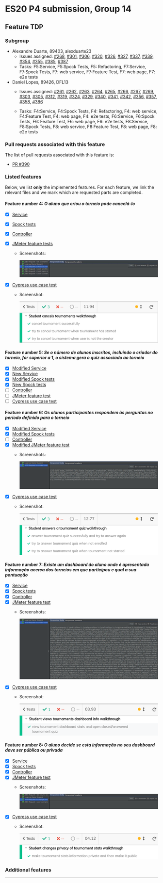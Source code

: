 # ES20 P4 submission, Group 14

## Feature TDP

### Subgroup

 - Alexandre Duarte, 89403, alexduarte23
   + Issues assigned: [#268](https://github.com/tecnico-softeng/es20al_14-project/issues/268), [#301](https://github.com/tecnico-softeng/es20al_14-project/issues/301),
   [#306](https://github.com/tecnico-softeng/es20al_14-project/issues/306), [#320](https://github.com/tecnico-softeng/es20al_14-project/issues/320),
   [#326](https://github.com/tecnico-softeng/es20al_14-project/issues/326), [#327](https://github.com/tecnico-softeng/es20al_14-project/issues/327),
   [#337](https://github.com/tecnico-softeng/es20al_14-project/issues/337), [#339](https://github.com/tecnico-softeng/es20al_14-project/issues/339),
   [#354](https://github.com/tecnico-softeng/es20al_14-project/issues/354), [#355](https://github.com/tecnico-softeng/es20al_14-project/issues/355), 
   [#385](https://github.com/tecnico-softeng/es20al_14-project/issues/385), [#387](https://github.com/tecnico-softeng/es20al_14-project/issues/387)
   + Tasks: F5:Service, F5:Spock Tests, F5: Refactoring, F7:Service, F7:Spock Tests, F7: web service, F7:Feature Test, F7: web page, F7: e2e tests
 - Daniel Lopes, 89426, DFL13
   + Issues assigned: [#261](https://github.com/tecnico-softeng/es20al_14-project/issues/261), [#262](https://github.com/tecnico-softeng/es20al_14-project/issues/262),
   [#263](https://github.com/tecnico-softeng/es20al_14-project/issues/263), [#264](https://github.com/tecnico-softeng/es20al_14-project/issues/264),
   [#265](https://github.com/tecnico-softeng/es20al_14-project/issues/265), [#266](https://github.com/tecnico-softeng/es20al_14-project/issues/266),
   [#267](https://github.com/tecnico-softeng/es20al_14-project/issues/267), [#269](https://github.com/tecnico-softeng/es20al_14-project/issues/269),
   [#303](https://github.com/tecnico-softeng/es20al_14-project/issues/303), [#305](https://github.com/tecnico-softeng/es20al_14-project/issues/305),
   [#312](https://github.com/tecnico-softeng/es20al_14-project/issues/312), [#319](https://github.com/tecnico-softeng/es20al_14-project/issues/319),
   [#324](https://github.com/tecnico-softeng/es20al_14-project/issues/324), [#329](https://github.com/tecnico-softeng/es20al_14-project/issues/329),
   [#340](https://github.com/tecnico-softeng/es20al_14-project/issues/340), [#341](https://github.com/tecnico-softeng/es20al_14-project/issues/341),
   [#342](https://github.com/tecnico-softeng/es20al_14-project/issues/342), [#356](https://github.com/tecnico-softeng/es20al_14-project/issues/356),
   [#357](https://github.com/tecnico-softeng/es20al_14-project/issues/357), [#358](https://github.com/tecnico-softeng/es20al_14-project/issues/358), 
   [#386](https://github.com/tecnico-softeng/es20al_14-project/issues/386)
   
   + Tasks: F4:Service, F4:Spock Tests, F4: Refactoring, F4: web service, F4:Feature Test, F4: web page, F4: e2e tests, F6:Service, F6:Spock Tests, F6: Feature Test, F6: web page, F6: e2e tests,
   F8:Service, F8:Spock Tests, F8: web service, F8:Feature Test, F8: web page, F8: e2e tests
 
### Pull requests associated with this feature

The list of pull requests associated with this feature is:

 - [PR #390](https://github.com/tecnico-softeng/es20al_14-project/pull/390)


### Listed features

Below, we list **only** the implemented features. For each feature, we link the relevant files and we mark which are requested parts are completed.

#### Feature number 4: _O aluno que criou o torneio pode cancelá-lo_

 - [x] [Service](https://github.com/tecnico-softeng/es20al_14-project/blob/TdP-P4/backend/src/main/java/pt/ulisboa/tecnico/socialsoftware/tutor/tournament/TournamentService.java#L101)
 - [x] [Spock tests](https://github.com/tecnico-softeng/es20al_14-project/blob/TdP-P4/backend/src/test/groovy/pt/ulisboa/tecnico/socialsoftware/tutor/tournament/service/CancelTournamentSpockTest.groovy)
 - [x] [Controller](https://github.com/tecnico-softeng/es20al_14-project/blob/TdP-P4/backend/src/main/java/pt/ulisboa/tecnico/socialsoftware/tutor/tournament/TournamentController.java#L65)
 - [x] [JMeter feature tests](https://github.com/tecnico-softeng/es20al_14-project/blob/TdP-P4/backend/jmeter/tournament/WSCancelTournamentTest.jmx)
   + Screenshots:
      
     ![Test results](p4-images/CancelTournamentFeatureTest.png)
     
 - [x] [Cypress use case test](https://github.com/tecnico-softeng/es20al_14-project/blob/TdP-P4/frontend/tests/e2e/specs/tournament/cancelTournamentTest.js)
   + Screenshot: 
   
     ![Test results](p4-images/CancelTournamentE2ETest.png)

#### Feature number 5: _Se o número de alunos inscritos, incluindo o criador do torneio, for superior a 1, o sistema gera o quiz associado ao torneio_
 - [x] [Modified Service](https://github.com/tecnico-softeng/es20al_14-project/blob/TdP-P4/backend/src/main/java/pt/ulisboa/tecnico/socialsoftware/tutor/tournament/TournamentService.java#L163)
 - [x] [New Service](https://github.com/tecnico-softeng/es20al_14-project/blob/TdP-P4/backend/src/main/java/pt/ulisboa/tecnico/socialsoftware/tutor/tournament/TournamentService.java#L222)
 - [x] [Modified Spock tests](https://github.com/tecnico-softeng/es20al_14-project/blob/TdP-P4/backend/src/test/groovy/pt/ulisboa/tecnico/socialsoftware/tutor/tournament/service/GetOpenTournamentsSpockTest.groovy#L218)
 - [x] [New Spock tests](https://github.com/tecnico-softeng/es20al_14-project/blob/TdP-P4/backend/src/test/groovy/pt/ulisboa/tecnico/socialsoftware/tutor/tournament/service/GenerateTournamentQuizSpockTest.groovy)
 - [ ] [Controller](https://github.com/)
 - [ ] [JMeter feature test](https://github.com)
 - [ ] [Cypress use case test](https://github.com)

#### Feature number 6: _Os alunos participantes respondem às perguntas no período definido para o torneio_

 - [x] [Modified Service](https://github.com/tecnico-softeng/es20al_14-project/blob/TdP-P4/backend/src/main/java/pt/ulisboa/tecnico/socialsoftware/tutor/tournament/TournamentService.java#L163)
 - [x] [Modified Spock tests](https://github.com/tecnico-softeng/es20al_14-project/blob/TdP-P4/backend/src/test/groovy/pt/ulisboa/tecnico/socialsoftware/tutor/tournament/service/GetOpenTournamentsSpockTest.groovy#L248)
 - [ ] [Controller](https://github.com/)
 - [X] [Modified JMeter feature test](https://github.com/tecnico-softeng/es20al_14-project/blob/TdP-P4/backend/jmeter/tournament/WSGetOpenTournamentsTest.jmx)
    + Screenshots:
       
      ![Test results](p4-images/TimeSubmissionFeatureTest.png)
 - [X] [Cypress use case test](https://github.com/tecnico-softeng/es20al_14-project/blob/TdP-P4/frontend/tests/e2e/specs/tournament/answerQuizTournament.js)
    + Screenshot: 
    
      ![Test results](p4-images/TimeSubmissionE2ETest.png)

#### Feature number 7: _Existe um dashboard do aluno onde é apresentada informação acerca dos torneios em que participou e qual a sua pontuação_

 - [x] [Service](https://github.com/tecnico-softeng/es20al_14-project/blob/TdP-P4/backend/src/main/java/pt/ulisboa/tecnico/socialsoftware/tutor/dashboard/DashboardService.java#L55)
 - [x] [Spock tests](https://github.com/tecnico-softeng/es20al_14-project/blob/TdP-P4/backend/src/test/groovy/pt/ulisboa/tecnico/socialsoftware/tutor/dashboard/service/GetTournamentStatsSpockTest.groovy)
 - [x] [Controller](https://github.com/tecnico-softeng/es20al_14-project/blob/TdP-P4/backend/src/main/java/pt/ulisboa/tecnico/socialsoftware/tutor/dashboard/DashboardController.java#L34)
 - [X] [JMeter feature test](https://github.com/tecnico-softeng/es20al_14-project/blob/TdP-P4/backend/jmeter/dashboard/WSGetTournamentStatsTest.jmx)
    + Screenshots:
       
      ![Test results](p4-images/GetTournamentStatsFeatureTest.png)
 - [X] [Cypress use case test](https://github.com/tecnico-softeng/es20al_14-project/blob/TdP-P4/frontend/tests/e2e/specs/dashboard/getTournamentsDashboardStats.js)
    + Screenshot: 
    
      ![Test results](p4-images/GetTournamentStatsE2ETest.png)

#### Feature number 8: _O aluno decide se esta informação no seu dashboard deve ser pública ou privada_

 - [x] [Service](https://github.com/tecnico-softeng/es20al_14-project/blob/TdP-P4/backend/src/main/java/pt/ulisboa/tecnico/socialsoftware/tutor/dashboard/DashboardService.java#L131)
 - [x] [Spock tests](https://github.com/tecnico-softeng/es20al_14-project/blob/TdP-P4/backend/src/test/groovy/pt/ulisboa/tecnico/socialsoftware/tutor/dashboard/service/ChangeTournamentStatsPrivacySpockTest.groovy)
 - [x] [Controller](https://github.com/tecnico-softeng/es20al_14-project/blob/TdP-P4/backend/src/main/java/pt/ulisboa/tecnico/socialsoftware/tutor/dashboard/DashboardController.java#L46)
 - [X] [JMeter feature test](https://github.com/tecnico-softeng/es20al_14-project/blob/TdP-P4/backend/jmeter/dashboard/WSChangeTournamentStatsPrivacyTest.jmx)
    + Screenshots:
       
      ![Test results](p4-images/ChangeTournamentsStatsPrivacyFeatureTest.png)
 - [X] [Cypress use case test](https://github.com/tecnico-softeng/es20al_14-project/blob/TdP-P4/frontend/tests/e2e/specs/dashboard/changeTournamentStatsPrivacy.js)
    + Screenshot: 
    
      ![Test results](p4-images/ChangeTournamentsStatsPrivacyE2ETest.png)



### Additional features

---
